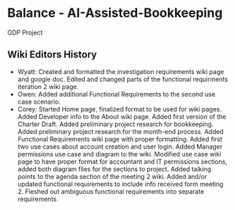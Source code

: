 # Balance - AI-Assisted-Bookkeeping
GDP Project

## Wiki Editors History
* Wyatt: Created and formatted the investigation requirements wiki page and google doc. Edited and changed parts of the functional requirments iteration 2 wiki page.
* Owen: Added additional Functional Requirements to the second use case scenario.
* Corey: Started Home page, finalized format to be used for wiki pages. Added Developer info to the About wiki page. Added first version of the Charter Draft. Added preliminary project research for bookkeeping. Added preliminary project research for the month-end process. Added Functional Requirements wiki page with proper formatting. Added first two use cases about account creation and user login. Added Manager permissions use case and diagram to the wiki. Modified use case wiki page to have proper format for accountant and IT permissions sections, added both diagram files for the sections to project. Added talking points to the agenda section of the meeting 2 wiki. Added and/or updated functional requirements to include info received form meeting 2. Fleshed out ambiguous functional requirements into separate requirements.
